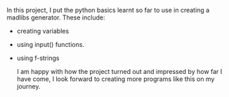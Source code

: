  In this project, I put the python basics learnt so far to use in creating a madlibs generator. These include:
 - creating variables
 - using input() functions.
 - using f-strings

   I am happy with how the project turned out and impressed by how far I have come, I look forward to creating more
   programs like this on my journey.
